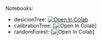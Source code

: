 Notebooks:

* desicionTree: [![Open In Colab](https://colab.research.google.com/assets/colab-badge.svg)](https://colab.research.google.com/github/TemaBlag/Yandex_SDA/blob/main/ML_part1/lab1_introduction_to_ML/autohw_intro_student_2024.ipynb)
* calibrationTree: [![Open In Colab](https://colab.research.google.com/assets/colab-badge.svg)]
* randomForest: [![Open In Colab](https://colab.research.google.com/assets/colab-badge.svg)]
